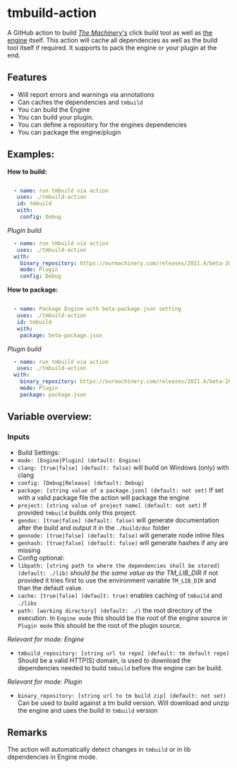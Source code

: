 # tmbuild-action

A GitHub action to build [*The Machinery*'s](https://ourmachinery.com/post/one-button-source-code-builds/) click build tool as well as [the engine](https://ourmachinery.com/download.html) itself. This action will cache all dependencies as well as the build tool itself if required. It supports to pack the engine or your plugin at the end.

## Features

- Will report errors and warnings via annotations
- Can caches the dependencies and `tmbuild`
- You can build the Engine
- You can build your plugin.
- You can define a repository for the engines dependencies
- You can package the engine/plugin

## Examples:

**How to build:**

```yaml

  - name: run tmbuild via action
   uses: ./tmbuild-action
   id: tmbuild
   with:
​    config: Debug

```

*Plugin build*

```yaml
  - name: run tmbuild via action
   uses: ./tmbuild-action
  with:
    binary_repository: https://ourmachinery.com/releases/2021.4/beta-2021.4-linux.zip
    mode: Plugin
    config: Debug
```

**How to package:**

```yaml

  - name: Package Engine with beta-package.json setting
   uses: ./tmbuild-action
   id: tmbuild
   with:
    package: beta-package.json
```

*Plugin build*

```yaml
  - name: run tmbuild via action
   uses: ./tmbuild-action
  with:
    binary_repository: https://ourmachinery.com/releases/2021.4/beta-2021.4-linux.zip
    mode: Plugin
    package: package.json
```

## Variable overview:

### Inputs

- Build Settings:
 - `mode: [Engine|Plugin] (default: Engine)` 
 - `clang: [true|false] (default: false)` will build on Windows (only) with clang
 - `config: [Debug|Release] (default: Debug)` 
 - `package: [string value of a package.json] (default: not set)` If set with a valid package file the action will package the engine
 - `project: [string value of project name] (default: not set)` If provided `tmbuild` builds only this project.
 - `gendoc: [true|false] (default: false)` will generate documentation after the build and output it in the `./build/doc` folder
 - `gennode: [true|false] (default: false)` will generate node inline files
 - `genhash: [true|false] (default: false)` will generate hashes if any are missing
- Config optional:
 - `libpath: [string path to where the dependencies shall be stored] (default: ./lib)` *should be the same value as the TM_LIB_DIR* if not provided it tries first to use the environment variable `TM_LIB_DIR` and than the default value.
 - `cache: [true|false] (default: true)` enables caching of `tmbuild` and `./libs`
- `path: [working directory] (default: ./)` the root directory of the execution. In `Engine mode` this should be the root of the engine source in `Plugin mode` this should be the root of the plugin source.

*Relevant for mode: Engine*

 - `tmbuild_repository: [string url to repo] (default: tm default repo)` Should be a valid HTTP(S) domain, is used to download the dependencies needed to build `tmbuild` before the engine can be build.

*Relevant for mode: Plugin*

 - `binary_repository: [string url to tm build zip] (default: not set)` Can be used to build against a tm build version. Will download and unzip the engine and uses the build in `tmbuild` version

 

 ## Remarks

 The action will automatically detect changes in `tmbuild` or in lib dependencies in Engine mode.
